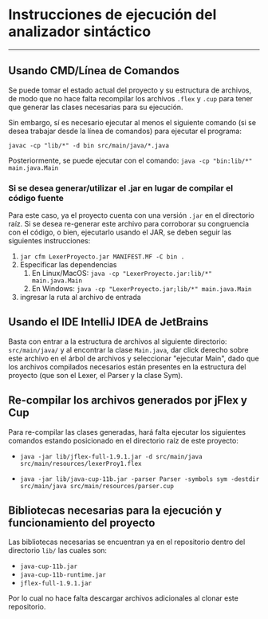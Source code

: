 # Instrucciones de ejecución del analizador sintáctico

---
## Usando CMD/Línea de Comandos
Se puede tomar el estado actual del proyecto y su estructura de archivos, de modo que
no hace falta recompilar los archivos `.flex` y `.cup` para tener que generar las clases
necesarias para su ejecución.

Sin embargo, sí es necesario ejecutar al menos el siguiente comando (si se desea trabajar desde
la línea de comandos) para ejecutar el programa:

`javac -cp "lib/*" -d bin src/main/java/*.java`

Posteriormente, se puede ejecutar con el comando: `java -cp "bin:lib/*" main.java.Main`

### Si se desea generar/utilizar el .jar en lugar de compilar el código fuente
Para este caso, ya el proyecto cuenta con una versión `.jar` en el directorio raíz. Si se desea
re-generar este archivo para corroborar su congruencia con el código, o bien, ejecutarlo
usando el JAR, se deben seguir las siguientes instrucciones:

1. `jar cfm LexerProyecto.jar MANIFEST.MF -C bin .`
2. Especificar las dependencias
   1. En Linux/MacOS: `java -cp "LexerProyecto.jar:lib/*" main.java.Main`
   2. En Windows: `java -cp "LexerProyecto.jar;lib/*" main.java.Main`
3. ingresar la ruta al archivo de entrada




## Usando el IDE IntelliJ IDEA de JetBrains

Basta con entrar a la estructura de archivos al siguiente directorio: `src/main/java/`
y al encontrar la clase `Main.java`, dar click derecho sobre este archivo en el árbol de
archivos y seleccionar "ejecutar Main", dado que los archivos compilados necesarios están
presentes en la estructura del proyecto (que son el Lexer, el Parser y la clase Sym).

## Re-compilar los archivos generados por jFlex y Cup
Para re-compilar las clases generadas, hará falta ejecutar los siguientes comandos estando
posicionado en el directorio raíz de este proyecto:
* `java -jar lib/jflex-full-1.9.1.jar -d src/main/java src/main/resources/lexerProy1.flex`

* `java -jar lib/java-cup-11b.jar -parser Parser -symbols sym -destdir src/main/java src/main/resources/parser.cup`

## Bibliotecas necesarias para la ejecución y funcionamiento del proyecto

Las bibliotecas necesarias se encuentran ya en el repositorio dentro del directorio `lib/`
las cuales son:
* `java-cup-11b.jar`
* `java-cup-11b-runtime.jar`
* `jflex-full-1.9.1.jar`

Por lo cual no hace falta descargar archivos adicionales al clonar este repositorio.
